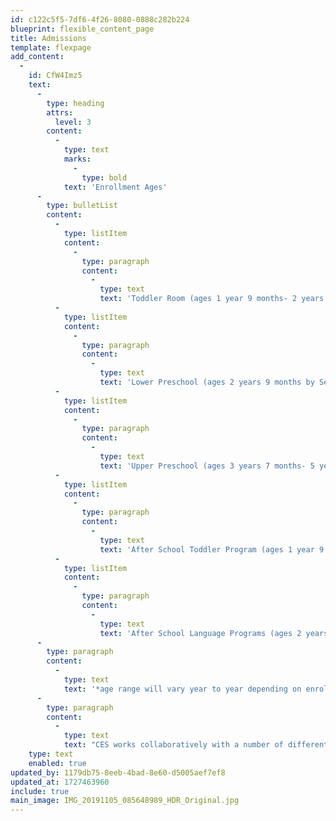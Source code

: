 ```yaml
---
id: c122c5f5-7df6-4f26-8080-0888c282b224
blueprint: flexible_content_page
title: Admissions
template: flexpage
add_content:
  -
    id: CfW4Imz5
    text:
      -
        type: heading
        attrs:
          level: 3
        content:
          -
            type: text
            marks:
              -
                type: bold
            text: 'Enrollment Ages'
      -
        type: bulletList
        content:
          -
            type: listItem
            content:
              -
                type: paragraph
                content:
                  -
                    type: text
                    text: 'Toddler Room (ages 1 year 9 months- 2 years 8 months by September)'
          -
            type: listItem
            content:
              -
                type: paragraph
                content:
                  -
                    type: text
                    text: 'Lower Preschool (ages 2 years 9 months by September)*'
          -
            type: listItem
            content:
              -
                type: paragraph
                content:
                  -
                    type: text
                    text: 'Upper Preschool (ages 3 years 7 months- 5 years by September)*'
          -
            type: listItem
            content:
              -
                type: paragraph
                content:
                  -
                    type: text
                    text: 'After School Toddler Program (ages 1 year 9 months- 2 years 8 months by September)'
          -
            type: listItem
            content:
              -
                type: paragraph
                content:
                  -
                    type: text
                    text: 'After School Language Programs (ages 2 years 9 months- 6 years by September)*'
      -
        type: paragraph
        content:
          -
            type: text
            text: '*age range will vary year to year depending on enrollment'
      -
        type: paragraph
        content:
          -
            type: text
            text: "CES works collaboratively with a number of different agencies, public and private, as well as renowned experts in areas of child development, including a child development specialist, speech and language pathologist, and child psychologist. Our teaching faculty receives ongoing training and consultation by experts in the field. We welcome specialists and therapists into our classrooms to provide special support services to children during school hours.\_"
    type: text
    enabled: true
updated_by: 1179db75-8eeb-4bad-8e60-d5005aef7ef8
updated_at: 1727463960
include: true
main_image: IMG_20191105_085648989_HDR_Original.jpg
---
```

